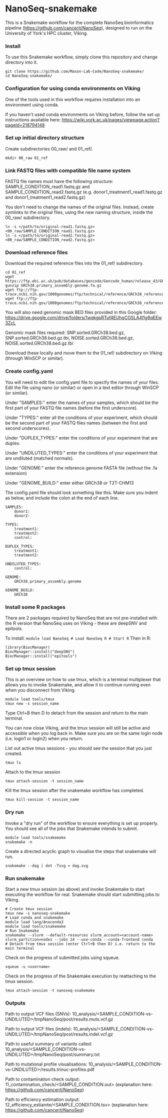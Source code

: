 # NanoSeq-snakemake

This is a Snakemake workflow for the complete NanoSeq bioinformatics pipeline (https://github.com/cancerit/NanoSeq), designed to run on the University of York's HPC cluster, Viking. 

### Install

To use this Snakemake workflow, simply clone this repository and change directory into it.  
```
git clone https://github.com/Mason-Lab-Code/NanoSeq-snakemake/
cd NanoSeq-snakemake/
```
### Configuration for using conda environments on Viking

One of the tools used in this workflow requires installation into an environment using conda. 

If you haven't used conda environments on Viking before, follow the set up instructions available here: https://wiki.york.ac.uk/pages/viewpage.action?pageId=218794148 

### Set up initial directory structure

Create subdirectories 00_raw/ and 01_ref/. 
```
mkdir 00_raw 01_ref
```
### Link FASTQ files with compatible file name system

FASTQ file names must have the following structure: SAMPLE_CONDITION_read1.fastq.gz and SAMPLE_CONDITION_read2.fastq.gz (e.g. donor1_treatment1_read1.fastq.gz and donor1_treatment1_read2.fastq.gz)

You don't need to change the names of the original files. Instead, create symlinks to the original files, using the new naming structure, inside the 00_raw/ subdirectory. 
```
ln -s </path/to/original-read1.fastq.gz> <00_raw/SAMPLE_CONDITION_read1.fastq.gz>
ln -s </path/to/original-read2.fastq.gz> <00_raw/SAMPLE_CONDITION_read2.fastq.gz>
```

### Download reference files

Download the required reference files into the 01_ref/ subdirectory. 

```
cd 01_ref
wget https://ftp.ebi.ac.uk/pub/databases/gencode/Gencode_human/release_43/GRCh38.primary_assembly.genome.fa.gz
gunzip GRCh38.primary_assembly.genome.fa.gz
wget ftp://ftp-trace.ncbi.nih.gov/1000genomes/ftp/technical/reference/GRCh38_reference_genome/GRCh38_full_analysis_set_plus_decoy_hla.fa
wget ftp://ftp-trace.ncbi.nih.gov/1000genomes/ftp/technical/reference/GRCh38_reference_genome/GRCh38_full_analysis_set_plus_decoy_hla.fa.fai
```
You will also need genomic mask BED files provided in this Google folder: https://drive.google.com/drive/folders/1wqkgpRTuf4EUhqCGSLA4fIg9qEEw3ZcL

Genomic mask files required: SNP.sorted.GRCh38.bed.gz, SNP.sorted.GRCh38.bed.gz.tbi, NOISE.sorted.GRCh38.bed.gz, NOISE.sorted.GRCh38.bed.gz.tbi

Download these locally and move them to the 01_ref/ subdirectory on Viking (through WinSCP or similar). 

### Create config.yaml

You will need to edit the config.yaml file to specify the names of your files. Edit the file using nano (or similar) or open in a text editor through WinSCP (or similar). 

Under "SAMPLES:" enter the names of your samples, which should be the first part of your FASTQ file names (before the first underscore). 

Under "TYPES:" enter all the conditions of your experiment, which should be the second part of your FASTQ files names (between the first and second underscores). 

Under "DUPLEX_TYPES:" enter the conditions of your experiment that are duplex. 

Under "UNDILUTED_TYPES:" enter the conditions of your experiment that are undiluted (matched normals). 

Under "GENOME:" enter the reference genome FASTA file (without the .fa extension)

Under "GENOME_BUILD:" enter either GRCh38 or T2T-CHM13

The config.yaml file should look something like this. Make sure you indent as below, and include the colon at the end of each line. 

```
SAMPLES:
    donor1:
    donor2:

TYPES:
    treatment1:
    treatment2:
    control:

DUPLEX_TYPES:
    treatment1:
    treatment2:

UNDILUTED_TYPES:
    control:

GENOME:
    GRCh38.primary_assembly.genome

GENOME_BUILD:
    GRCh38
```

### Install some R packages

There are 2 packages required by NanoSeq that are not pre-installed with the R version that NanoSeq uses on Viking - these are deepSNV and epitools.  
  
To install: 
``
module load NanoSeq # Load NanoSeq
R # Start R
``
Then in R:
```
library(BiocManager)
BiocManager::install("deepSNV")
BiocManager::install("epitools")
```

### Set up tmux session

This is an overview on how to use tmux, which is a terminal multiplexer that allows you to invoke Snakemake, and allow it to continue running even when you disconnect from Viking. 

```
module load tools/tmux
tmux new -s session_name
```
Type Ctrl+B then D to detach from the session and return to the main terminal. 

You can now close Viking, and the tmux session will still be active and accessible when you log back in. Make sure you are on the same login node (i.e. login1 or login2) when you return. 

List out active tmux sessions - you should see the session that you just created. 
```
tmux ls
```
Attach to the tmux session 
```
tmux attach-session -t session_name
```
Kill the tmux session after the snakemake workflow has completed. 
```
tmux kill-session -t session_name
```
### Dry run 

Invoke a "dry run" of the workflow to ensure everything is set up properly. You should see all of the jobs that Snakemake intends to submit. 
```
module load tools/snakemake
snakemake -n
```
Create a directed acyclic graph to visualise the steps that snakemake will run. 
```
snakemake --dag | dot -Tsvg > dag.svg
```

### Run snakemake 

Start a new tmux session (as above) and invoke Snakemake to start executing the workflow for real. Snakemake should start submitting jobs to Viking. 

```
# Create tmux session
tmux new -s nanoseq-snakemake
# Load conda and snakemake
module load lang/Anaconda3
module load tools/snakemake
# Run Snakemake
snakemake --slurm --default-resources slurm_account=<account-name> slurm_partition=nodes --jobs 24 --use-conda --conda-frontend conda
# Detach from tmux session (enter Ctrl+B then D) i.e. return to the main terminal
```
Check on the progress of submitted jobs using squeue. 
```
squeue -u <username>
```
Check on the progress of the Snakemake execution by reattaching to the tmux session. 
```
tmux attach-session -t nanoseq-snakemake
```

### Outputs

Path to output VCF files (SNVs): 10_analysis/<SAMPLE_CONDITION-vs-UNDILUTED>/tmpNanoSeq/post/results.muts.vcf.gz 

Path to output VCF files (indels): 10_analysis/<SAMPLE_CONDITION-vs-UNDILUTED>/tmpNanoSeq/post/results.indel.vcf.gz 

Path to useful summary of variants called: 10_analysis/<SAMPLE_CONDITION-vs-UNDILUTED>/tmpNanoSeq/post/summary.txt 

Path to mutational profile visualisations: 10_analysis/<SAMPLE_CONDITION-vs-UNDILUTED>/results.trinuc-profiles.pdf 

Path to contamination check output: 11_contamination_check/<SAMPLE_CONDITION.out> (explanation here: https://github.com/cancerit/NanoSeq) 

Path to efficiency estimation output: 12_efficiency_estiamte/<SAMPLE_CONDITION.tsv> (explanation here: https://github.com/cancerit/NanoSeq) 

